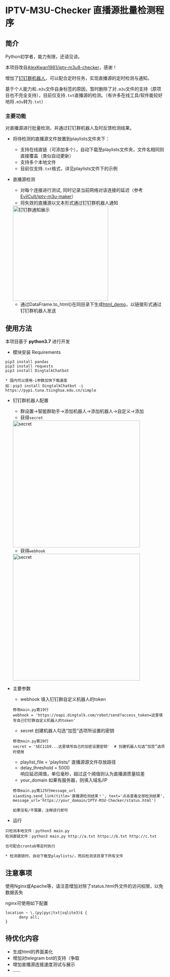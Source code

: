 # IPTV-M3U-Checker 直播源批量检测程序

## 简介

Python初学者，能力有限，还请见谅。

本项目改自<a href="https://github.com/AlexKwan1981/iptv-m3u8-checker" target=_blank>AlexKwan1981/iptv-m3u8-checker</a>，感谢！

增加了<a href="https://ding-doc.dingtalk.com/doc#/serverapi2/krgddi" target=_blank>钉钉群机器人</a>，可以配合定时任务，实现直播源的定时检测与通知。

基于个人能力和`.m3u`文件自身标签的原因，暂时删除了对`.m3u`文件的支持（原项目也不完全支持），目前仅支持`.txt`直播源的检测。（有许多在线工具/软件能较好地将`.m3u`转为`.txt`）

### 主要功能
对直播源进行批量检测，并通过钉钉群机器人及时反馈检测结果。
- 将待检测的直播源文件放置到playlists文件夹下：  
  - 支持在线直链（可添加多个），自动下载至playlists文件夹，文件名相同则直接覆盖（类似自动更新）
  - 支持多个本地文件
  - 目前仅支持`.txt`格式，详见playlists文件下的示例
- 直播源检测
  - 对每个连接进行测试, 同时记录当前网络对该连接的延迟（参考<a href="https://github.com/EvilCult/iptv-m3u-maker" target=_blank>EvilCult/iptv-m3u-maker</a>）  
  - 将失效的直播源以文本形式通过钉钉群机器人通知
  <img src="https://cdn.juan0110.top/IPTV-M3U-Checker/ding_show.png" height = "300" alt="钉钉群通知展示" align=center />
  
  - 通过DataFrame.to_html()在同目录下生成<a href="https://api.juan0110.top/IPTV-M3U-Checker/status.html" target=_blank>html_demo</a>，以链接形式通过钉钉群机器人发送

## 使用方法

本项目基于 **python3.7** 进行开发 

- 模块安装 Requirements
```
pip3 install pandas
pip3 install requests
pip3 install DingtalkChatbot

* 国内可以使用-i参数加快下载速度
如：pip3 install DingtalkChatbot -i https://pypi.tuna.tsinghua.edu.cn/simple
```

- 钉钉群机器人配置

  - 群设置->智能群助手->添加机器人->添加机器人->自定义->添加
  - 获得`secret`
  <img src="https://cdn.juan0110.top/IPTV-M3U-Checker/ding_secret.png" height = "400" alt="secret" align=center />
  
  - 获得`webhook`
  <img src="https://cdn.juan0110.top/IPTV-M3U-Checker/ding_webhook.png" height = "400" alt="secret" align=center />
  

- 主要参数  
  - webhook 填入钉钉群自定义机器人的token
  ```
  修改main.py第19行
  webhook = 'https://oapi.dingtalk.com/robot/send?access_token=这里填写自己钉钉群自定义机器人的token'
  ```
  - secret 创建机器人勾选“加签”选项所设置的密钥
  ```
  修改main.py第20行
  secret = 'SEC11b9...这里填写自己的加密设置密钥'  # 创建机器人勾选“加签”选项时使用
  ```
  - playlist_file = 'playlists/' 
  直播源源文件存放路径
  - delay_threshold = 5000  
  响应延迟阈值，单位毫秒，超过这个阈值则认为直播源质量较差
  - your_domain 如果有服务器，则填入域名/IP
  ```
  修改main.py第125行message_url
  xiaoding.send_link(title='直播源检测结束！', text='点击查看全部检测结果', message_url='https://your_domain/IPTV-M3U-Checker/status.html')

  如果没有/不需要，注释该行即可
  ```
- 运行
```
只检测本地文件：python3 main.py
检测直链文件：python3 main.py http://a.txt https://b.txt http://c.txt

也可配合crontab等定时执行

* 检测直链时，自动下载至playlists/，而后检测该目录下所有文件
```

## 注意事项

使用Nginx或Apache等，请注意增加对除了status.html外文件的访问权限，以免数据丢失

nginx可使用如下配置
```
location ~ \.(py|pyc|txt|sqlite3)$ {
      deny all;
} 
```

## 待优化内容
- 生成html的界面美化
- 增加对telegram bot的支持（争取
- 增加直播源连接速度测试与展示
- ……

